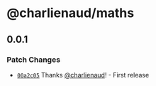 # @charlienaud/maths

## 0.0.1

### Patch Changes

- [`00a2c05`](https://github.com/charlienaud/pnpm-monorepo-starter/commit/00a2c05b5530be003bc8d69e04fe392eb8f42170) Thanks [@charlienaud](https://github.com/charlienaud)! - First release
